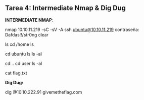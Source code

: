 ## Tarea 4: **Intermediate Nmap** & **Dig Dug** 

**INTERMEDIATE NMAP**:

nmap 10.10.11.219 -sC -sV -A
ssh ubuntu@10.10.11.219
contraseña: Dafdas!!/str0ng
clear

ls
cd /home
ls

cd ubuntu
ls
ls -al

cd ..
cd user
ls -al

cat flag.txt

**Dig Dug:**

dig @10.10.222.91 givemetheflag.com

